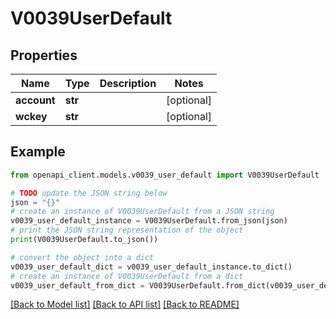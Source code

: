 # V0039UserDefault


## Properties

Name | Type | Description | Notes
------------ | ------------- | ------------- | -------------
**account** | **str** |  | [optional] 
**wckey** | **str** |  | [optional] 

## Example

```python
from openapi_client.models.v0039_user_default import V0039UserDefault

# TODO update the JSON string below
json = "{}"
# create an instance of V0039UserDefault from a JSON string
v0039_user_default_instance = V0039UserDefault.from_json(json)
# print the JSON string representation of the object
print(V0039UserDefault.to_json())

# convert the object into a dict
v0039_user_default_dict = v0039_user_default_instance.to_dict()
# create an instance of V0039UserDefault from a dict
v0039_user_default_from_dict = V0039UserDefault.from_dict(v0039_user_default_dict)
```
[[Back to Model list]](../README.md#documentation-for-models) [[Back to API list]](../README.md#documentation-for-api-endpoints) [[Back to README]](../README.md)


